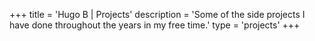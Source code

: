 +++
title = 'Hugo B | Projects'
description = 'Some of the side projects I have done throughout the years in my free time.'
type = 'projects'
+++
